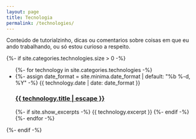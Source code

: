 ```yaml
---
layout: page
title: Tecnologia
permalink: /technologies/
---
```


Conteúdo de tutorialzinho, dicas ou comentarios sobre coisas em que eu
ando trabalhando, ou só estou curioso a respeito.

<div class="technologies">
  {%- if site.categories.technologies.size > 0 -%}
    <ul class="technology-list">
      {%- for technology in site.categories.technologies -%}
      <li>
        {%- assign date_format = site.minima.date_format | default: "%b %-d, %Y" -%}
        <span class="technology-meta">{{ technology.date | date: date_format }}</span>
        <h3>
          <a class="technology-link" href="{{ technology.url | relative_url }}">
            {{ technology.title | escape }}
          </a>
        </h3>
        {%- if site.show_excerpts -%}
          {{ technology.excerpt }}
        {%- endif -%}
      </li>
      {%- endfor -%}
    </ul>
  {%- endif -%}

</div>

